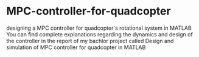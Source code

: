 # MPC-controller-for-quadcopter
designing a MPC controller for quadcopter's rotational system in MATLAB
You can find complete explanations regarding the dynamics and design of the controller in the report of my bachlor project called Design and simulation of MPC controller for quadcopter in MATLAB
